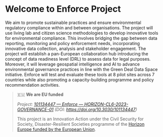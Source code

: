 # Welcome to Enforce Project

We aim to promote sustainable practices and ensure environmental regulatory compliance within and between organisations.
The project will use living lab and citizen science methodologies to develop innovative tools for environmental compliance.
This involves bridging the gap between data reporting, monitoring and policy enforcement needs, incorporating innovative data collection, analysis and stakeholder engagement.
The project will establish a pan-European collaboration hub introducing the concept of data readiness level (DRL) to assess data for legal purposes.
Moreover, it will leverage geospatial intelligence and AI to advance environmental governance practices in line with the Green Deal Data Space initiative.
Enforce will test and evaluate these tools at 8 pilot sites across 7 countries while also promoting a capacity-building programme and policy recommendation activities.

> :eu: **We are EU funded**
>
> _Project: [101134447 — Enforce — HORIZON-CL6-2023-GOVERNANCE-01](https://cordis.europa.eu/project/id/101134447) (DOI: https://doi.org/10.3030/101134447)_
> 
> This project is an Innovation Action under the Civil Security for Society, Disaster-Resilient Societies programme of the [Horizon Europe funded by the European Union](https://research-and-innovation.ec.europa.eu/funding/funding-opportunities/funding-programmes-and-open-calls/horizon-europe_en).
